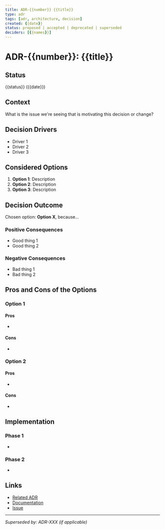 ```yaml
---
title: ADR-{{number}} {{title}}
type: adr
tags: [adr, architecture, decision]
created: {{date}}
status: proposed | accepted | deprecated | superseded
deciders: [{{names}}]
---
```


# ADR-{{number}}: {{title}}

## Status
{{status}} ({{date}})

## Context
What is the issue we're seeing that is motivating this decision or change?

## Decision Drivers
- Driver 1
- Driver 2
- Driver 3

## Considered Options
1. **Option 1**: Description
2. **Option 2**: Description
3. **Option 3**: Description

## Decision Outcome
Chosen option: **Option X**, because...

### Positive Consequences
- Good thing 1
- Good thing 2

### Negative Consequences
- Bad thing 1
- Bad thing 2

## Pros and Cons of the Options

### Option 1
#### Pros
-
#### Cons
-

### Option 2
#### Pros
-
#### Cons
-

## Implementation
### Phase 1
-

### Phase 2
-

## Links
- [Related ADR](link)
- [Documentation](link)
- [Issue](link)

---
*Superseded by: ADR-XXX (if applicable)*
